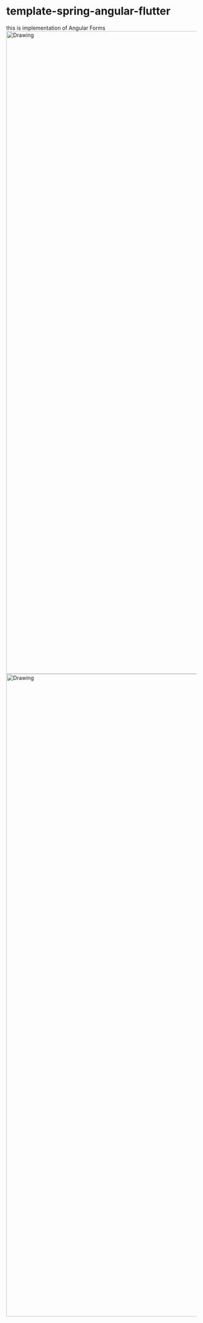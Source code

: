 # template-spring-angular-flutter
this is implementation of Angular Forms
<img src="https://1.bp.blogspot.com/-7cuJb_EC5Fo/XSSHw25QPyI/AAAAAAAAC14/FLzWCcSH4HgZU0huCJEvZILdlS_YBq5XQCLcBGAs/s1600/java8-spring-boot-trypescript-angular.png" alt="Drawing" style="width:1700px;">
<img src="https://i.ytimg.com/vi/fq4N0hgOWzU/maxresdefault.jpg" alt="Drawing" style="width:1700px;">

